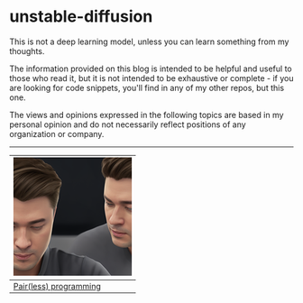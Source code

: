 # unstable-diffusion

[pairless]: ./pair-less-programming/static/tb-pair-less-programming.png 'pair-less-programming'

This is not a deep learning model, unless you can learn something from my thoughts.

The information provided on this blog is intended to be helpful and useful to those who read it, but it is not intended to be exhaustive or complete - if you are looking for code snippets, you'll find in any of my other repos, but this one.

The views and opinions expressed in the following topics are based in my personal opinion and do not necessarily reflect positions of any organization or company.

---

| ![alt text][pairless]
| --------------- |
| [Pair(less) programming](https://github.com/alan-oliv/unstable-diffusion/tree/main/pair-less-programming) |
